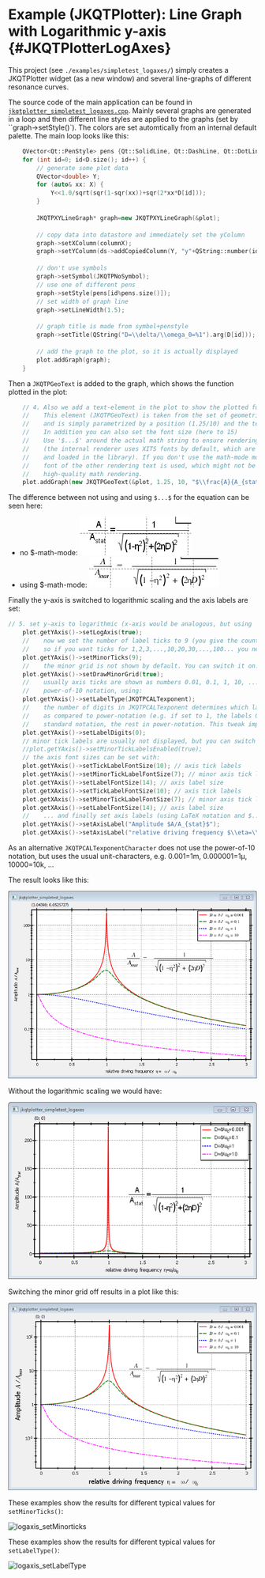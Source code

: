 # Example (JKQTPlotter): Line Graph with Logarithmic y-axis {#JKQTPlotterLogAxes}
This project (see `./examples/simpletest_logaxes/`) simply creates a JKQTPlotter widget (as a new window) and several line-graphs of different resonance curves. 

The source code of the main application can be found in  [`jkqtplotter_simpletest_logaxes.cpp`](../simpletest_logaxes/jkqtplotter_simpletest_logaxes.cpp). Mainly several graphs are generated in a loop and then different line styles are applied to the graphs (set by ``graph->setStyle()`). The colors are set automtically from an internal default palette. The main loop looks like this:

```.cpp
	QVector<Qt::PenStyle> pens {Qt::SolidLine, Qt::DashLine, Qt::DotLine, Qt::DashDotLine, Qt::DashDotDotLine };
    for (int id=0; id<D.size(); id++) {
        // generate some plot data
        QVector<double> Y;
        for (auto& xx: X) {
            Y<<1.0/sqrt(sqr(1-sqr(xx))+sqr(2*xx*D[id]));
        }

        JKQTPXYLineGraph* graph=new JKQTPXYLineGraph(&plot);

        // copy data into datastore and immediately set the yColumn
        graph->setXColumn(columnX);
        graph->setYColumn(ds->addCopiedColumn(Y, "y"+QString::number(id)));

        // don't use symbols
        graph->setSymbol(JKQTPNoSymbol);
        // use one of different pens
        graph->setStyle(pens[id%pens.size()]);
        // set width of graph line
        graph->setLineWidth(1.5);

        // graph title is made from symbol+penstyle
        graph->setTitle(QString("D=\\delta/\\omega_0=%1").arg(D[id]));

        // add the graph to the plot, so it is actually displayed
        plot.addGraph(graph);
    }
```

Then a `JKQTPGeoText` is added to the graph, which shows the function plotted in the plot:
```.cpp
    // 4. Also we add a text-element in the plot to show the plotted function
    //    This element (JKQTPGeoText) is taken from the set of geometric elements
    //    and is simply parametrized by a position (1.25/10) and the text to display.
    //    In addition you can also set the font size (here to 15)
    //    Use '$...$' around the actual math string to ensure rendering with a math font
    //    (the internal renderer uses XITS fonts by default, which are free and auto-distributed
    //    and loaded in the library). If you don't use the math-mode modifiers, the default 
    //    font of the other rendering text is used, which might not be suitable for
    //    high-quality math rendering.
    plot.addGraph(new JKQTPGeoText(&plot, 1.25, 10, "$\\frac{A}{A_{stat}}=\\frac{1}{\\sqrt{\\left(1-\\eta^2\\right)^2+\\left(2{\\eta}D\\right)^2}}$", 15));
```
The difference between not using and using `$...$` for the equation can be seen here:
- no $-math-mode: ![](../../screenshots/jkqtplotter_simpletest_logaxes_lowqmathrendering.png)   
- using $-math-mode: ![](../../screenshots/jkqtplotter_simpletest_logaxes_highqmathrendering.png)

Finally the y-axis is switched to logarithmic scaling and the axis labels are set:
```.cpp
// 5. set y-axis to logarithmic (x-axis would be analogous, but using `plot.getXAxis()`)
    plot.getYAxis()->setLogAxis(true);
    //    now we set the number of label ticks to 9 (you give the count if minor between two majors,
    //    so if you want ticks for 1,2,3,...,10,20,30,...,100... you need to use 9:
    plot.getYAxis()->setMinorTicks(9);
    //    the minor grid is not shown by default. You can switch it on:
    plot.getYAxis()->setDrawMinorGrid(true);
    //    usually axis ticks are shown as numbers 0.01, 0.1, 1, 10, ... You can also force the scientific
    //    power-of-10 notation, using:
    plot.getYAxis()->setLabelType(JKQTPCALTexponent);
    //    the number of digits in JKQTPCALTexponent determines which labels are drawn in standard-notation,
    //    as compared to power-notation (e.g. if set to 1, the labels 0.1=10^{-1}, 1, 10 are shown in
    //    standard notation, the rest in power-notation. This tweak improves readability)
    plot.getYAxis()->setLabelDigits(0);
    // minor tick labels are usually not displayed, but you can switch them on, using
    //plot.getYAxis()->setMinorTickLabelsEnabled(true);
    // the axis font sizes can be set with:
    plot.getYAxis()->setTickLabelFontSize(10); // axis tick labels
    plot.getYAxis()->setMinorTickLabelFontSize(7); // minor axis tick labels
    plot.getYAxis()->setLabelFontSize(14); // axis label size
    plot.getXAxis()->setTickLabelFontSize(10); // axis tick labels
    plot.getXAxis()->setMinorTickLabelFontSize(7); // minor axis tick labels
    plot.getXAxis()->setLabelFontSize(14); // axis label size
    //    ... and finally set axis labels (using LaTeX notation and $...$ to improve rendering)
    plot.getYAxis()->setAxisLabel("Amplitude $A/A_{stat}$");
    plot.getXAxis()->setAxisLabel("relative driving frequency $\\eta=\\omega/\\omega_0$");
```

As an alternative `JKQTPCALTexponentCharacter` does not use the power-of-10 notation, but uses the usual unit-characters, e.g. 0.001=1m, 0.000001=1µ, 10000=10k, ...

The result looks like this:

![jkqtplotter_simpletest_logaxes](../../screenshots/jkqtplotter_simpletest_logaxes.png)

Without the logarithmic scaling we would have:

![jkqtplotter_simpletest_logaxes_nolog](../../screenshots/jkqtplotter_simpletest_logaxes_nolog.png)

Switching the minor grid off results in a plot like this:

![jkqtplotter_simpletest_logaxes_nominorgrid](../../screenshots/jkqtplotter_simpletest_logaxes_nominorgrid.png)

These examples show the results for different typical values for `setMinorTicks()`:

![logaxis_setMinorticks](../../screenshots/logaxis_setMinorticks.png)

These examples show the results for different typical values for `setLabelType()`:

![logaxis_setLabelType](../../screenshots/logaxis_setLabelType.png)



